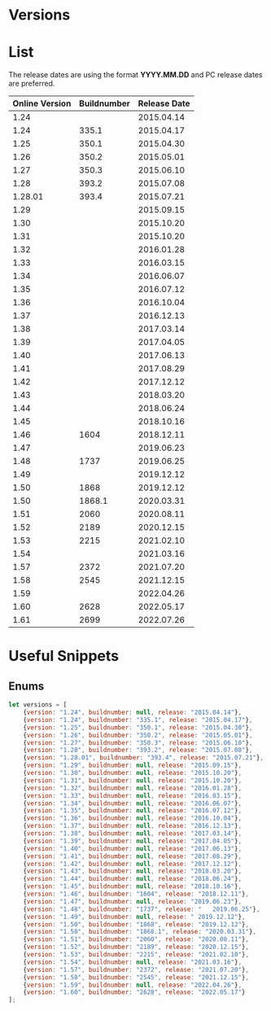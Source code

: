 # Versions

# List
The release dates are using the format **YYYY.MM.DD** and PC release dates are preferred.

| Online Version | Buildnumber | Release Date |
| -------------- | ----------- | ------------ |
| 1.24 |  | 2015.04.14 |
| 1.24 | 335.1 | 2015.04.17 |
| 1.25 | 350.1 | 2015.04.30 |
| 1.26 | 350.2 | 2015.05.01 |
| 1.27 | 350.3 | 2015.06.10 |
| 1.28 | 393.2 | 2015.07.08 |
| 1.28.01 | 393.4 | 2015.07.21 |
| 1.29 |  | 2015.09.15 |
| 1.30 |  | 2015.10.20 |
| 1.31 |  | 2015.10.20 |
| 1.32 |  | 2016.01.28 |
| 1.33 |  | 2016.03.15 |
| 1.34 |  | 2016.06.07 |
| 1.35 |  | 2016.07.12 |
| 1.36 |  | 2016.10.04 |
| 1.37 |  | 2016.12.13 |
| 1.38 |  | 2017.03.14 |
| 1.39 |  | 2017.04.05 |
| 1.40 |  | 2017.06.13 |
| 1.41 |  | 2017.08.29 |
| 1.42 |  | 2017.12.12 |
| 1.43 |  | 2018.03.20 |
| 1.44 |  | 2018.06.24 |
| 1.45 |  | 2018.10.16 |
| 1.46 | 1604 | 2018.12.11 |
| 1.47 |  | 2019.06.23 |
| 1.48 | 1737 | 2019.06.25 |
| 1.49 |  | 2019.12.12 |
| 1.50 | 1868 | 2019.12.12 |
| 1.50 | 1868.1 | 2020.03.31 |
| 1.51 | 2060 | 2020.08.11 |
| 1.52 | 2189 | 2020.12.15 |
| 1.53 | 2215 | 2021.02.10 |
| 1.54 |  | 2021.03.16 |
| 1.57 | 2372 | 2021.07.20 |
| 1.58 | 2545 | 2021.12.15 |
| 1.59 |  | 2022.04.26 |
| 1.60 | 2628 | 2022.05.17 |
| 1.61 | 2699 | 2022.07.26 |

# Useful Snippets
## Enums
```js
let versions = [
    {version: "1.24", buildnumber: null, release: "2015.04.14"},
    {version: "1.24", buildnumber: "335.1", release: "2015.04.17"},
    {version: "1.25", buildnumber: "350.1", release: "2015.04.30"},
    {version: "1.26", buildnumber: "350.2", release: "2015.05.01"},
    {version: "1.27", buildnumber: "350.3", release: "2015.06.10"},
    {version: "1.28", buildnumber: "393.2", release: "2015.07.08"},
    {version: "1.28.01", buildnumber: "393.4", release: "2015.07.21"},
    {version: "1.29", buildnumber: null, release: "2015.09.15"},
    {version: "1.30", buildnumber: null, release: "2015.10.20"},
    {version: "1.31", buildnumber: null, release: "2015.10.20"},
    {version: "1.32", buildnumber: null, release: "2016.01.28"},
    {version: "1.33", buildnumber: null, release: "2016.03.15"},
    {version: "1.34", buildnumber: null, release: "2016.06.07"},
    {version: "1.35", buildnumber: null, release: "2016.07.12"},
    {version: "1.36", buildnumber: null, release: "2016.10.04"},
    {version: "1.37", buildnumber: null, release: "2016.12.13"},
    {version: "1.38", buildnumber: null, release: "2017.03.14"},
    {version: "1.39", buildnumber: null, release: "2017.04.05"},
    {version: "1.40", buildnumber: null, release: "2017.06.13"},
    {version: "1.41", buildnumber: null, release: "2017.08.29"},
    {version: "1.42", buildnumber: null, release: "2017.12.12"},
    {version: "1.43", buildnumber: null, release: "2018.03.20"},
    {version: "1.44", buildnumber: null, release: "2018.06.24"},
    {version: "1.45", buildnumber: null, release: "2018.10.16"},
    {version: "1.46", buildnumber: "1604", release: "2018.12.11"},
    {version: "1.47", buildnumber: null, release: "2019.06.23"},
    {version: "1.48", buildnumber: "1737", release: "	2019.06.25"},
    {version: "1.49", buildnumber: null, release: "	2019.12.12"},
    {version: "1.50", buildnumber: "1868", release: "2019.12.12"},
    {version: "1.50", buildnumber: "1868.1", release: "2020.03.31"},
    {version: "1.51", buildnumber: "2060", release: "2020.08.11"},
    {version: "1.52", buildnumber: "2189", release: "2020.12.15"},
    {version: "1.53", buildnumber: "2215", release: "2021.02.10"},
    {version: "1.54", buildnumber: null, release: "2021.03.16"},
    {version: "1.57", buildnumber: "2372", release: "2021.07.20"},
    {version: "1.58", buildnumber: "2545", release: "2021.12.15"},
    {version: "1.59", buildnumber: null, release: "2022.04.26"},
    {version: "1.60", buildnumber: "2628", release: "2022.05.17"}
];
```
